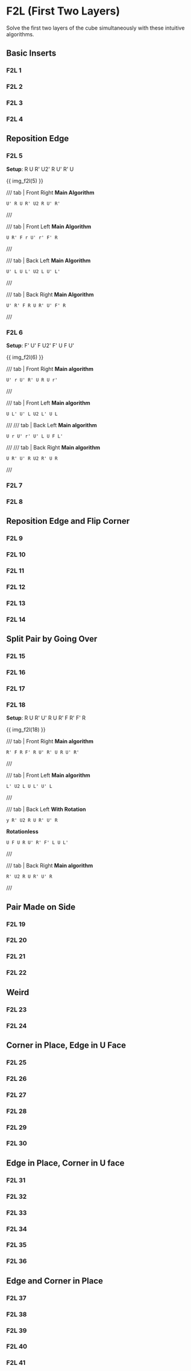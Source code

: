 # F2L (First Two Layers)

Solve the first two layers of the cube simultaneously with these intuitive algorithms.

## Basic Inserts

### F2L 1

### F2L 2

### F2L 3

### F2L 4

## Reposition Edge

### F2L 5

**Setup**: R U R' U2' R U' R' U

{{ img_f2l(5) }}

/// tab | Front Right
**Main Algorithm**

```text
U' R U R' U2 R U' R'
```

///

/// tab | Front Left
**Main Algorithm**

```text
U R' F r U' r' F' R
```

///

/// tab | Back Left
**Main Algorithm**

```text
U' L U L' U2 L U' L'
```

///

/// tab | Back Right
**Main Algorithm**

```text
U' R' F R U R' U' F' R
```

///

### F2L 6

**Setup**: F' U' F U2' F' U F U'

{{ img_f2l(6) }}

/// tab | Front Right
**Main algorithm**

```text
U' r U' R' U R U r'
```

///

/// tab | Front Left
**Main algorithm**

```text
U L' U' L U2 L' U L
```

///
/// tab | Back Left
**Main algorithm**

```text
U r U' r' U' L U F L'
```

///
/// tab | Back Right
**Main algorithm**

```text
U R' U' R U2 R' U R
```

///

### F2L 7

### F2L 8

## Reposition Edge and Flip Corner

### F2L 9

### F2L 10

### F2L 11

### F2L 12

### F2L 13

### F2L 14

## Split Pair by Going Over

### F2L 15

### F2L 16

### F2L 17

### F2L 18

**Setup**: R U R' U' R U R' F R' F' R

{{ img_f2l(18) }}

/// tab | Front Right
**Main algorithm**

```text
R' F R F' R U' R' U R U' R'
```

///

/// tab | Front Left
**Main algorithm**

```text
L' U2 L U L' U' L
```

///

/// tab | Back Left
**With Rotation**

```text
y R' U2 R U R' U' R
```

**Rotationless**

```text
U F U R U' R' F' L U L'
```

///

/// tab | Back Right
**Main algorithm**

```text
R' U2 R U R' U' R
```

///

## Pair Made on Side

### F2L 19

### F2L 20

### F2L 21

### F2L 22

## Weird

### F2L 23

### F2L 24

## Corner in Place, Edge in U Face

### F2L 25

### F2L 26

### F2L 27

### F2L 28

### F2L 29

### F2L 30

## Edge in Place, Corner in U face

### F2L 31

### F2L 32

### F2L 33

### F2L 34

### F2L 35

### F2L 36

## Edge and Corner in Place

### F2L 37

### F2L 38

### F2L 39

### F2L 40

### F2L 41

